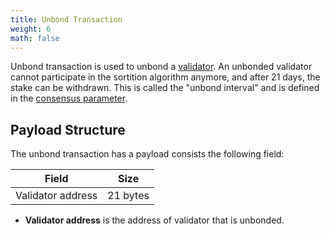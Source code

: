 ```yaml
---
title: Unbond Transaction
weight: 6
math: false
---
```


Unbond transaction is used to unbond a [validator](/concepts/blockchain/validator/).
An unbonded validator cannot participate in the sortition algorithm anymore, and after 21 days, the stake can be withdrawn.
This is called the "unbond interval" and is defined in the [consensus parameter](/concepts/consensus/parameters/).

## Payload Structure

The unbond transaction has a payload consists the following field:

| Field             | Size     |
| ----------------- | -------- |
| Validator address | 21 bytes |

- **Validator address** is the address of validator that is unbonded.
